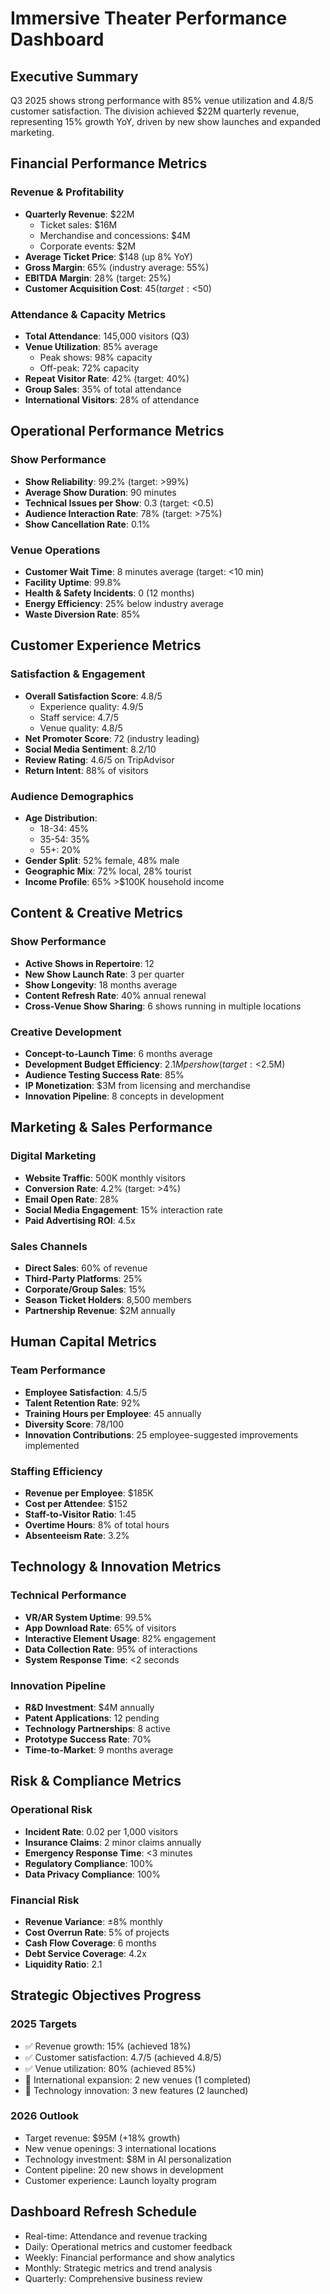 # Immersive Theater Performance Dashboard

## Executive Summary
Q3 2025 shows strong performance with 85% venue utilization and 4.8/5 customer satisfaction. The division achieved $22M quarterly revenue, representing 15% growth YoY, driven by new show launches and expanded marketing.

## Financial Performance Metrics

### Revenue & Profitability
- **Quarterly Revenue**: $22M
  - Ticket sales: $16M
  - Merchandise and concessions: $4M
  - Corporate events: $2M
- **Average Ticket Price**: $148 (up 8% YoY)
- **Gross Margin**: 65% (industry average: 55%)
- **EBITDA Margin**: 28% (target: 25%)
- **Customer Acquisition Cost**: $45 (target: <$50)

### Attendance & Capacity Metrics
- **Total Attendance**: 145,000 visitors (Q3)
- **Venue Utilization**: 85% average
  - Peak shows: 98% capacity
  - Off-peak: 72% capacity
- **Repeat Visitor Rate**: 42% (target: 40%)
- **Group Sales**: 35% of total attendance
- **International Visitors**: 28% of attendance

## Operational Performance Metrics

### Show Performance
- **Show Reliability**: 99.2% (target: >99%)
- **Average Show Duration**: 90 minutes
- **Technical Issues per Show**: 0.3 (target: <0.5)
- **Audience Interaction Rate**: 78% (target: >75%)
- **Show Cancellation Rate**: 0.1%

### Venue Operations
- **Customer Wait Time**: 8 minutes average (target: <10 min)
- **Facility Uptime**: 99.8%
- **Health & Safety Incidents**: 0 (12 months)
- **Energy Efficiency**: 25% below industry average
- **Waste Diversion Rate**: 85%

## Customer Experience Metrics

### Satisfaction & Engagement
- **Overall Satisfaction Score**: 4.8/5
  - Experience quality: 4.9/5
  - Staff service: 4.7/5
  - Venue quality: 4.8/5
- **Net Promoter Score**: 72 (industry leading)
- **Social Media Sentiment**: 8.2/10
- **Review Rating**: 4.6/5 on TripAdvisor
- **Return Intent**: 88% of visitors

### Audience Demographics
- **Age Distribution**:
  - 18-34: 45%
  - 35-54: 35%
  - 55+: 20%
- **Gender Split**: 52% female, 48% male
- **Geographic Mix**: 72% local, 28% tourist
- **Income Profile**: 65% >$100K household income

## Content & Creative Metrics

### Show Performance
- **Active Shows in Repertoire**: 12
- **New Show Launch Rate**: 3 per quarter
- **Show Longevity**: 18 months average
- **Content Refresh Rate**: 40% annual renewal
- **Cross-Venue Show Sharing**: 6 shows running in multiple locations

### Creative Development
- **Concept-to-Launch Time**: 6 months average
- **Development Budget Efficiency**: $2.1M per show (target: <$2.5M)
- **Audience Testing Success Rate**: 85%
- **IP Monetization**: $3M from licensing and merchandise
- **Innovation Pipeline**: 8 concepts in development

## Marketing & Sales Performance

### Digital Marketing
- **Website Traffic**: 500K monthly visitors
- **Conversion Rate**: 4.2% (target: >4%)
- **Email Open Rate**: 28%
- **Social Media Engagement**: 15% interaction rate
- **Paid Advertising ROI**: 4.5x

### Sales Channels
- **Direct Sales**: 60% of revenue
- **Third-Party Platforms**: 25%
- **Corporate/Group Sales**: 15%
- **Season Ticket Holders**: 8,500 members
- **Partnership Revenue**: $2M annually

## Human Capital Metrics

### Team Performance
- **Employee Satisfaction**: 4.5/5
- **Talent Retention Rate**: 92%
- **Training Hours per Employee**: 45 annually
- **Diversity Score**: 78/100
- **Innovation Contributions**: 25 employee-suggested improvements implemented

### Staffing Efficiency
- **Revenue per Employee**: $185K
- **Cost per Attendee**: $152
- **Staff-to-Visitor Ratio**: 1:45
- **Overtime Hours**: 8% of total hours
- **Absenteeism Rate**: 3.2%

## Technology & Innovation Metrics

### Technical Performance
- **VR/AR System Uptime**: 99.5%
- **App Download Rate**: 65% of visitors
- **Interactive Element Usage**: 82% engagement
- **Data Collection Rate**: 95% of interactions
- **System Response Time**: <2 seconds

### Innovation Pipeline
- **R&D Investment**: $4M annually
- **Patent Applications**: 12 pending
- **Technology Partnerships**: 8 active
- **Prototype Success Rate**: 70%
- **Time-to-Market**: 9 months average

## Risk & Compliance Metrics

### Operational Risk
- **Incident Rate**: 0.02 per 1,000 visitors
- **Insurance Claims**: 2 minor claims annually
- **Emergency Response Time**: <3 minutes
- **Regulatory Compliance**: 100%
- **Data Privacy Compliance**: 100%

### Financial Risk
- **Revenue Variance**: ±8% monthly
- **Cost Overrun Rate**: 5% of projects
- **Cash Flow Coverage**: 6 months
- **Debt Service Coverage**: 4.2x
- **Liquidity Ratio**: 2.1

## Strategic Objectives Progress

### 2025 Targets
- ✅ Revenue growth: 15% (achieved 18%)
- ✅ Customer satisfaction: 4.7/5 (achieved 4.8/5)
- ✅ Venue utilization: 80% (achieved 85%)
- 🔄 International expansion: 2 new venues (1 completed)
- 🔄 Technology innovation: 3 new features (2 launched)

### 2026 Outlook
- Target revenue: $95M (+18% growth)
- New venue openings: 3 international locations
- Technology investment: $8M in AI personalization
- Content pipeline: 20 new shows in development
- Customer experience: Launch loyalty program

## Dashboard Refresh Schedule
- Real-time: Attendance and revenue tracking
- Daily: Operational metrics and customer feedback
- Weekly: Financial performance and show analytics
- Monthly: Strategic metrics and trend analysis
- Quarterly: Comprehensive business review
